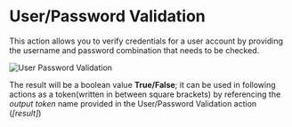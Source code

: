 # User/Password Validation

This action allows you to verify credentials for a user account by providing the username and password combination that needs to be checked.

![User Password Validation](https://static.dnnsharp.com/documentation/user_password_validation.png)

The result will be a boolean value **True/False**; it can be used in following actions as a token(written in between square brackets) by referencing the *output token* name provided in the User/Password Validation action (*[result]*)